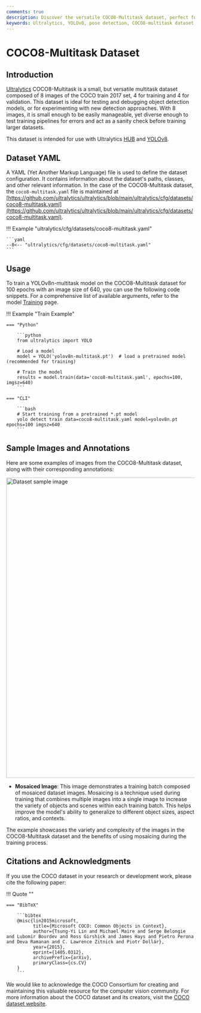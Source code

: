 ```yaml
---
comments: true
description: Discover the versatile COCO8-Multitask dataset, perfect for testing and debugging multitask detection models. Learn how to get started with YOLOv8-multitask model training.
keywords: Ultralytics, YOLOv8, pose detection, COCO8-multitask dataset, dataset, model training, YAML, instance segmentation, image segmentation
---
```


# COCO8-Multitask Dataset

## Introduction

[Ultralytics](https://ultralytics.com) COCO8-Multitask is a small, but versatile multitask dataset composed of 8 images of the COCO train 2017 set, 4 for training and 4 for validation. This dataset is ideal for testing and debugging object detection models, or for experimenting with new detection approaches. With 8 images, it is small enough to be easily manageable, yet diverse enough to test training pipelines for errors and act as a sanity check before training larger datasets.

This dataset is intended for use with Ultralytics [HUB](https://hub.ultralytics.com) and [YOLOv8](https://github.com/ultralytics/ultralytics).

## Dataset YAML

A YAML (Yet Another Markup Language) file is used to define the dataset configuration. It contains information about the dataset's paths, classes, and other relevant information. In the case of the COCO8-Multitask dataset, the `coco8-multitask.yaml` file is maintained at [https://github.com/ultralytics/ultralytics/blob/main/ultralytics/cfg/datasets/coco8-multitask.yaml](https://github.com/ultralytics/ultralytics/blob/main/ultralytics/cfg/datasets/coco8-multitask.yaml).

!!! Example "ultralytics/cfg/datasets/coco8-multitask.yaml"

    ```yaml
    --8<-- "ultralytics/cfg/datasets/coco8-multitask.yaml"
    ```

## Usage

To train a YOLOv8n-multitask model on the COCO8-Multitask dataset for 100 epochs with an image size of 640, you can use the following code snippets. For a comprehensive list of available arguments, refer to the model [Training](../../modes/train.md) page.

!!! Example "Train Example"

    === "Python"

        ```python
        from ultralytics import YOLO

        # Load a model
        model = YOLO('yolov8n-multitask.pt')  # load a pretrained model (recommended for training)

        # Train the model
        results = model.train(data='coco8-multitask.yaml', epochs=100, imgsz=640)
        ```

    === "CLI"

        ```bash
        # Start training from a pretrained *.pt model
        yolo detect train data=coco8-multitask.yaml model=yolov8n.pt epochs=100 imgsz=640
        ```

## Sample Images and Annotations

Here are some examples of images from the COCO8-Multitask dataset, along with their corresponding annotations:

<img src="https://github.com/stedavkle/ultralytics/assets/77785743/045dccb0-14c0-4ec5-b14b-d0e8d4b85882" alt="Dataset sample image" width="800">

- **Mosaiced Image**: This image demonstrates a training batch composed of mosaiced dataset images. Mosaicing is a technique used during training that combines multiple images into a single image to increase the variety of objects and scenes within each training batch. This helps improve the model's ability to generalize to different object sizes, aspect ratios, and contexts.

The example showcases the variety and complexity of the images in the COCO8-Multitask dataset and the benefits of using mosaicing during the training process.

## Citations and Acknowledgments

If you use the COCO dataset in your research or development work, please cite the following paper:

!!! Quote ""

    === "BibTeX"

        ```bibtex
        @misc{lin2015microsoft,
              title={Microsoft COCO: Common Objects in Context},
              author={Tsung-Yi Lin and Michael Maire and Serge Belongie and Lubomir Bourdev and Ross Girshick and James Hays and Pietro Perona and Deva Ramanan and C. Lawrence Zitnick and Piotr Dollár},
              year={2015},
              eprint={1405.0312},
              archivePrefix={arXiv},
              primaryClass={cs.CV}
        }
        ```

We would like to acknowledge the COCO Consortium for creating and maintaining this valuable resource for the computer vision community. For more information about the COCO dataset and its creators, visit the [COCO dataset website](https://cocodataset.org/#home).
